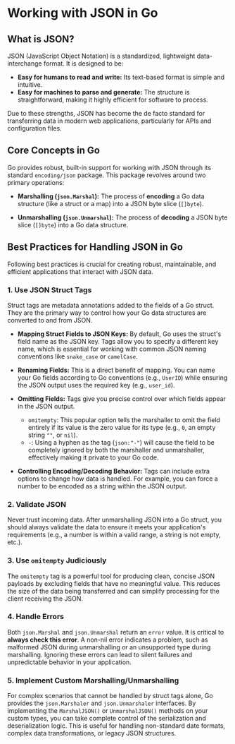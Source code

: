 # Working with JSON in Go

## What is JSON?

JSON (JavaScript Object Notation) is a standardized, lightweight data-interchange format. It is designed to be:

- **Easy for humans to read and write:** Its text-based format is simple and intuitive.
- **Easy for machines to parse and generate:** The structure is straightforward, making it highly efficient for software to process.

Due to these strengths, JSON has become the de facto standard for transferring data in modern web applications, particularly for APIs and configuration files.

## Core Concepts in Go

Go provides robust, built-in support for working with JSON through its standard `encoding/json` package. This package revolves around two primary operations:

- **Marshalling (`json.Marshal`):** The process of **encoding** a Go data structure (like a struct or a map) into a JSON byte slice (`[]byte`).

- **Unmarshalling (`json.Unmarshal`):** The process of **decoding** a JSON byte slice (`[]byte`) into a Go data structure.

## Best Practices for Handling JSON in Go

Following best practices is crucial for creating robust, maintainable, and efficient applications that interact with JSON data.

### 1. Use JSON Struct Tags

Struct tags are metadata annotations added to the fields of a Go struct. They are the primary way to control how your Go data structures are converted to and from JSON.

- **Mapping Struct Fields to JSON Keys:** By default, Go uses the struct's field name as the JSON key. Tags allow you to specify a different key name, which is essential for working with common JSON naming conventions like `snake_case` or `camelCase`.

- **Renaming Fields:** This is a direct benefit of mapping. You can name your Go fields according to Go conventions (e.g., `UserID`) while ensuring the JSON output uses the required key (e.g., `user_id`).

- **Omitting Fields:** Tags give you precise control over which fields appear in the JSON output.

  - `omitempty`: This popular option tells the marshaller to omit the field entirely if its value is the zero value for its type (e.g., `0`, an empty string `""`, or `nil`).
  - `-`: Using a hyphen as the tag (`json:"-"`) will cause the field to be completely ignored by both the marshaller and unmarshaller, effectively making it private to your Go code.

- **Controlling Encoding/Decoding Behavior:** Tags can include extra options to change how data is handled. For example, you can force a number to be encoded as a string within the JSON output.

### 2. Validate JSON

Never trust incoming data. After unmarshalling JSON into a Go struct, you should always validate the data to ensure it meets your application's requirements (e.g., a number is within a valid range, a string is not empty, etc.).

### 3. Use `omitempty` Judiciously

The `omitempty` tag is a powerful tool for producing clean, concise JSON payloads by excluding fields that have no meaningful value. This reduces the size of the data being transferred and can simplify processing for the client receiving the JSON.

### 4. Handle Errors

Both `json.Marshal` and `json.Unmarshal` return an `error` value. It is critical to **always check this error**. A non-nil error indicates a problem, such as malformed JSON during unmarshalling or an unsupported type during marshalling. Ignoring these errors can lead to silent failures and unpredictable behavior in your application.

### 5. Implement Custom Marshalling/Unmarshalling

For complex scenarios that cannot be handled by struct tags alone, Go provides the `json.Marshaler` and `json.Unmarshaler` interfaces. By implementing the `MarshalJSON()` or `UnmarshalJSON()` methods on your custom types, you can take complete control of the serialization and deserialization logic. This is useful for handling non-standard date formats, complex data transformations, or legacy JSON structures.

